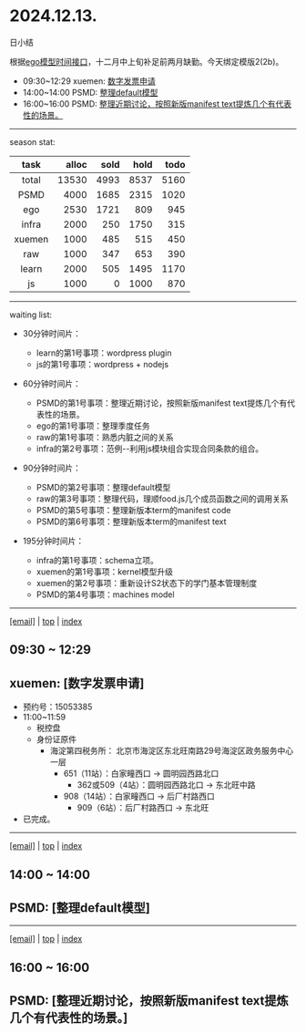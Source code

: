 # 2024.12.13.
日小结

<a id="top"></a>
根据[ego模型时间接口](https://gitee.com/hyg/blog/blob/master/timeflow.md)，十二月中上旬补足前两月缺勤。今天绑定模版2(2b)。

<a id="index"></a>
- 09:30~12:29	xuemen: [数字发票申请](#20241213093000)
- 14:00~14:00	PSMD: [整理default模型](#20241213140000)
- 16:00~16:00	PSMD: [整理近期讨论，按照新版manifest text提炼几个有代表性的场景。](#20241213160000)

---
season stat:

| task | alloc | sold | hold | todo |
| :---: | ---: | ---: | ---: | ---: |
| total | 13530 | 4993 | 8537 | 5160 |
| PSMD | 4000 | 1685 | 2315 | 1020 |
| ego | 2530 | 1721 | 809 | 945 |
| infra | 2000 | 250 | 1750 | 315 |
| xuemen | 1000 | 485 | 515 | 450 |
| raw | 1000 | 347 | 653 | 390 |
| learn | 2000 | 505 | 1495 | 1170 |
| js | 1000 | 0 | 1000 | 870 |

---
waiting list:


- 30分钟时间片：
  - learn的第1号事项：wordpress plugin
  - js的第1号事项：wordpress + nodejs

- 60分钟时间片：
  - PSMD的第1号事项：整理近期讨论，按照新版manifest text提炼几个有代表性的场景。
  - ego的第1号事项：整理季度任务
  - raw的第1号事项：熟悉内脏之间的关系
  - infra的第2号事项：范例--利用js模块组合实现合同条款的组合。

- 90分钟时间片：
  - PSMD的第2号事项：整理default模型
  - raw的第3号事项：整理代码，理顺food.js几个成员函数之间的调用关系
  - PSMD的第5号事项：整理新版本term的manifest code
  - PSMD的第6号事项：整理新版本term的manifest text

- 195分钟时间片：
  - infra的第1号事项：schema立项。
  - xuemen的第1号事项：kernel模型升级
  - xuemen的第2号事项：重新设计S2状态下的学门基本管理制度
  - PSMD的第4号事项：machines model

---
<a href="mailto:huangyg@mars22.com?subject=关于2024.12.13.[数字发票申请]任务&body=日期: 2024.12.13.%0D%0A序号: 5%0D%0A手稿:../../draft/2024/12/20241213.01.md%0D%0A---请勿修改邮件主题及以上内容 从下一行开始写您的想法---%0D%0A">[email]</a> | [top](#top) | [index](#index)
<a id="20241213093000"></a>
## 09:30 ~ 12:29
## xuemen: [数字发票申请]

- 预约号：15053385
- 11:00~11:59
    - 税控盘
    - 身份证原件
        - 海淀第四税务所： 北京市海淀区东北旺南路29号海淀区政务服务中心一层
            - 651（11站）：白家疃西口 → 圆明园西路北口
                - 362或509（4站）：圆明园西路北口 → 东北旺中路
            - 908（14站）：白家疃西口 → 后厂村路西口
                - 909（6站）：后厂村路西口 → 东北旺
- 已完成。

---
<a href="mailto:huangyg@mars22.com?subject=关于2024.12.13.[整理default模型]任务&body=日期: 2024.12.13.%0D%0A序号: 7%0D%0A手稿:../../draft/2024/12/20241213.02.md%0D%0A---请勿修改邮件主题及以上内容 从下一行开始写您的想法---%0D%0A">[email]</a> | [top](#top) | [index](#index)
<a id="20241213140000"></a>
## 14:00 ~ 14:00
## PSMD: [整理default模型]


---
<a href="mailto:huangyg@mars22.com?subject=关于2024.12.13.[整理近期讨论，按照新版manifest text提炼几个有代表性的场景。]任务&body=日期: 2024.12.13.%0D%0A序号: 9%0D%0A手稿:../../draft/2024/12/20241213.03.md%0D%0A---请勿修改邮件主题及以上内容 从下一行开始写您的想法---%0D%0A">[email]</a> | [top](#top) | [index](#index)
<a id="20241213160000"></a>
## 16:00 ~ 16:00
## PSMD: [整理近期讨论，按照新版manifest text提炼几个有代表性的场景。]


